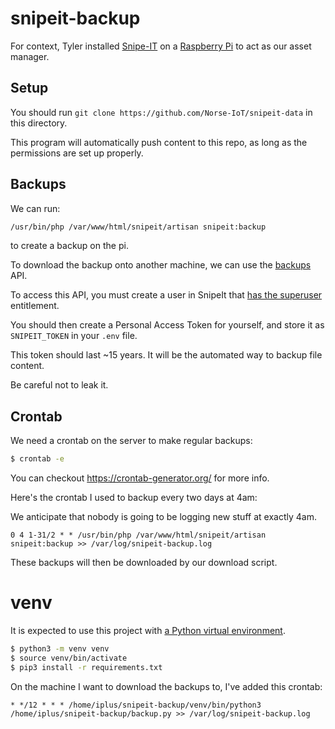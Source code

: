 # snipeit-backup

For context, Tyler installed [Snipe-IT](https://snipeitapp.com/) on a [Raspberry Pi](https://www.raspberrypi.com/) to act as our asset manager.

## Setup

You should run `git clone https://github.com/Norse-IoT/snipeit-data` in this directory.

This program will automatically push content to this repo, as long as the permissions are set up properly.

## Backups 

We can run:

```bash
/usr/bin/php /var/www/html/snipeit/artisan snipeit:backup
```

to create a backup on the pi.

To download the backup onto another machine, we can use the [backups](https://snipe-it.readme.io/reference/backups-1) API.

To access this API, you must create a user in SnipeIt that [has the superuser](https://github.com/snipe/snipe-it/blob/6c85ba3495a005be6a413e014c51b25a820db31a/routes/web.php#L180) entitlement.

You should then create a Personal Access Token for yourself, and store it as `SNIPEIT_TOKEN` in your `.env` file.

This token should last ~15 years. It will be the automated way to backup file content.

Be careful not to leak it.

## Crontab

We need a crontab on the server to make regular backups:

```bash
$ crontab -e
```

You can checkout <https://crontab-generator.org/> for more info.

Here's the crontab I used to backup every two days at 4am:

We anticipate that nobody is going to be logging new stuff at exactly 4am.

```cron
0 4 1-31/2 * * /usr/bin/php /var/www/html/snipeit/artisan snipeit:backup >> /var/log/snipeit-backup.log
```

These backups will then be downloaded by our download script.

# venv

It is expected to use this project with [a Python virtual environment](https://docs.python.org/3/library/venv.html).

```bash
$ python3 -m venv venv
$ source venv/bin/activate
$ pip3 install -r requirements.txt
```

On the machine I want to download the backups to, I've added this crontab:

```cron
* */12 * * * /home/iplus/snipeit-backup/venv/bin/python3 /home/iplus/snipeit-backup/backup.py >> /var/log/snipeit-backup.log
```

